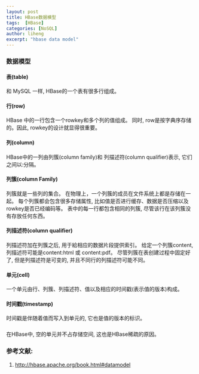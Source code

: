 ```yaml
---
layout: post
title: HBase数据模型
tags:  [HBase]
categories: [NoSQL]
author: liheng
excerpt: "hbase data model"
---
```


### 数据模型

#### 表(table)

和 MySQL 一样, HBase的一个表有很多行组成。

#### 行(row)

HBase 中的一行包含一个rowkey和多个列的值组成。
同时, row是按字典序存储的。因此, rowkey的设计就显得很重要。

#### 列(column)

HBase中的一列由列簇(column family)和 列描述符(column qualifier)表示, 它们之间以:分隔。

#### 列簇(column Family)

列簇就是一些列的集合。
在物理上，一个列簇的成员在文件系统上都是存储在一起。
每个列簇都会包含很多存储属性, 比如值是否进行缓存、数据是否压缩以及rowkey是否已经编码等。
表中的每一行都包含相同的列簇, 尽管该行在该列簇没有存放任何东西。

#### 列描述符(column qualifier)

列描述符加在列簇之后, 用于給相应的数据片段提供索引。
给定一个列簇content, 列描述符可能是content:html 或 content:pdf。
尽管列簇在表创建过程中固定好了, 但是列描述符是可变的, 并且不同行的列描述符可能不同。

#### 单元(cell)

一个单元由行、列簇、列描述符、值以及相应的时间戳(表示值的版本)构成。

#### 时间戳(timestamp)

时间戳是伴随着值而写入到单元的, 它也是值的版本的标识。

###

在HBase中, 空的单元并不占存储空间, 这也是HBase稀疏的原因。



### 参考文献:
1. http://hbase.apache.org/book.html#datamodel